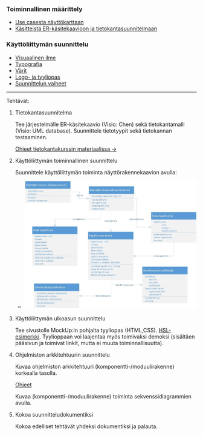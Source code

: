 ### Toiminnallinen määrittely

- [Use casesta näyttökarttaan](https://docplayer.fi/396513-Haaga-helia-kayttotapaukset-1-tietojenkasittely-tietosysteemin-maaritys-kayttotapaukset.html)
- [Käsitteistä ER-käsitekaavioon ja tietokantasuunnitelmaan](http://www.leeniemi.net/syst19/index.php?sivu=kasitteet)

### Käyttöliittymän suunnittelu

- [Visuaalinen ilme](http://www.leeniemi.net/syst19/materiaali/Kayt_sommittelu.pdf)
- [Typografia](http://www.leeniemi.net/syst19/materiaali/Kayt_typografia.pdf)
- [Värit](http://www.leeniemi.net/syst19/materiaali/Kayt_varit.pdf)
- [Logo- ja tyyliopas](http://www.leeniemi.net/syst19/materiaali/Kayt_logo_tyyliopas.pdf)
- [Suunnittelun vaiheet](http://www.leeniemi.net/syst19/materiaali/Kayt_webvaiheistus.pdf)

---

Tehtävät:

1. Tietokantasuunnitelma

    Tee järjestelmälle ER-käsitekaavio (Visio: Chen) sekä tietokantamalli (Visio: UML database). Suunnittele tietotyypit sekä tietokannan testaaminen.

    [Ohjeet tietokantakurssin materiaalissa ->](../tietokannat/db_suunnittelu.html)

2. Käyttöliittymän toiminnallinen suunnittelu

    Suunnittele käyttöliittymän toiminta näyttörakennekaavion avulla:
    - ![UML näyttökartta - esimerkki](img/uml_nayttokaavio.jpg)

3. Käyttöliittymän ulkoasun suunnittelu

    Tee sivustolle MockUp:in pohjalta tyyliopas (HTML,CSS). [HSL-esimerkki](https://www.hsl.fi/tyyliopas). Tyylioppaan voi laajentaa myös toimivaksi demoksi (sisältäen pääsivun ja toimivat linkit, mutta ei muuta toiminnallisuutta).

4. Ohjelmiston arkkitehtuurin suunnittelu

    Kuvaa ohjelmiston arkkitehtuuri (komponentti-/moduulirakenne) korkealla tasolla.

    [Ohjeet](./arkkitehtuuri.html)

    Kuvaa (komponentti-/moduulirakenne) toiminta sekvenssidiagrammien avulla.

5. Kokoa suunnitteludokumentiksi

    Kokoa edelliset tehtävät yhdeksi dokumentiksi ja palauta.